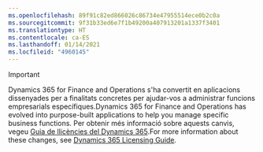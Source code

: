 ```yaml
---
ms.openlocfilehash: 89f91c82ed866026c86734e47955514ece0b2c0a
ms.sourcegitcommit: 9f31b33ed6e7f1b49200a407913201a1337f3401
ms.translationtype: HT
ms.contentlocale: ca-ES
ms.lasthandoff: 01/14/2021
ms.locfileid: "4960145"
---
```

> [!IMPORTANT]
> <span data-ttu-id="22368-101">Dynamics 365 for Finance and Operations s'ha convertit en aplicacions dissenyades per a finalitats concretes per ajudar-vos a administrar funcions empresarials específiques.</span><span class="sxs-lookup"><span data-stu-id="22368-101">Dynamics 365 for Finance and Operations has evolved into purpose-built applications to help you manage specific business functions.</span></span> <span data-ttu-id="22368-102">Per obtenir més informació sobre aquests canvis, vegeu [Guia de llicències del Dynamics 365](https://go.microsoft.com/fwlink/p/?LinkId=866544).</span><span class="sxs-lookup"><span data-stu-id="22368-102">For more information about these changes, see [Dynamics 365 Licensing Guide](https://go.microsoft.com/fwlink/p/?LinkId=866544).</span></span>
 
